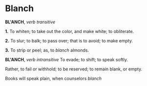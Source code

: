 # Blanch

**BL'ANCH**, _verb transitive_

**1.** To whiten; to take out the color, and make white; to obliterate.

**2.** To slur; to balk; to pass over; that is to avoid; to make empty.

**3.** To strip or peel; as, to _blanch_ almonds.

**BL'ANCH**, _verb intransitive_ To evade; to shift; to speak softly.

Rather, to fail or withhold; to be reserved; to remain blank, or empty.

Books will speak plain, when counselors _blanch_